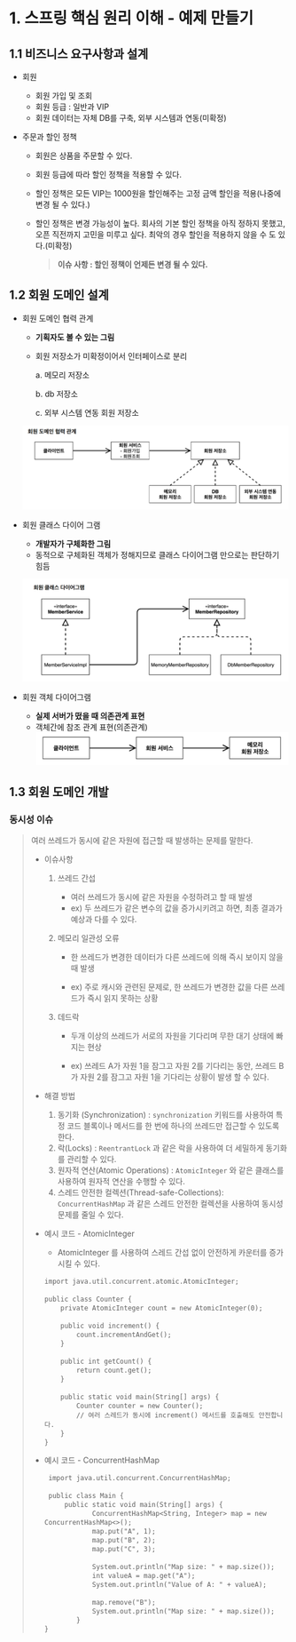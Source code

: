 # 1. 스프링 핵심 원리 이해 - 예제 만들기

## 1.1 비즈니스 요구사항과 설계

- 회원

  - 회원 가입 및 조회
  - 회원 등급 : 일반과 VIP
  - 회원 데이터는 자체 DB를 구축, 외부 시스템과 연동(미확정)

- 주문과 할인 정책

  - 회원은 상품을 주문할 수 있다.

  - 회원 등급에 따라 할인 정책을 적용할 수 있다.

  - 할인 정책은 모든 VIP는 1000원을 할인해주는 고정 금액 할인을 적용(나중에 변경 될 수 있다.)

  - 할인 정책은 변경 가능성이 높다. 회사의 기본 할인 정책을 아직 정하지 못했고, 오픈 직전까지 고민을 미루고 싶다. 최악의 경우 할인을 적용하지 않을 수 도 있다.(미확정)

    > **이슈 사항 : 할인 정책이 언제든 변경 될 수 있다.**

## 1.2 회원 도메인 설계

- 회원 도메인 협력 관계

  - **기획자도 볼 수 있는 그림**

  - 회원  저장소가 미확정이어서 인터페이스로 분리

    a. 메모리 저장소

    b. db 저장소

    c. 외부 시스템 연동 회원 저장소

  ![스크린샷 2024-08-17 104303](https://raw.githubusercontent.com/CodingWon/yeonghan-spring-basic/master/imgs/2024-08-17-104303.png)

- 회원 클래스 다이어 그램

  - **개발자가 구체화한 그림**
  - 동적으로 구체화된 객체가 정해지므로 클래스 다이어그램 만으로는 판단하기 힘듬

  ![스크린샷 2024-08-17 104642](https://raw.githubusercontent.com/CodingWon/yeonghan-spring-basic/master/imgs/2024-08-17-104642.png)

- 회원 객체 다이어그램
  - **실제 서버가 떴을 때 의존관계 표현**
  - 객체간에 참조 관계 표현(의존관계)![스크린샷 2024-08-17 104815](https://raw.githubusercontent.com/CodingWon/yeonghan-spring-basic/master/imgs/2024-08-17-104815.png)

## 1.3 회원 도메인 개발

### 동시성 이슈

> 여러 쓰레드가 동시에 같은 자원에 접근할 때 발생하는 문제를 말한다.
>
> - 이슈사항
>
>   1. 쓰레드 간섭
>      - 여러 쓰레드가 동시에 같은 자원을 수정하려고 할 때 발생
>      - ex) 두 쓰레드가 같은 변수의 값을 증가시키려고 하면, 최종 결과가 예상과 다를 수 있다.
>
>   2. 메모리 일관성 오류
>
>      - 한 쓰레드가 변경한 데이터가 다른 쓰레드에 의해 즉시 보이지 않을 때 발생
>
>      - ex) 주로 캐시와 관련된 문제로, 한 쓰레드가 변경한 값을 다른 쓰레드가 즉시 읽지 못하는 상황
>
>   3. 데드락
>
>      - 두개 이상의 쓰레드가 서로의 자원을 기다리며 무한 대기 상태에 빠지는 현상
>
>      - ex) 쓰레드 A가 자원 1을 잠그고 자원 2를 기다리는 동안, 쓰레드 B가 자원 2를 잠그고 자원 1을 기다리는 상황이 발생 할 수 있다.
>
> - 해결 방법
>
>   1. 동기화 (Synchronization) : `synchronization` 키워드를 사용하여 특정 코드 블록이나 메서드를 한 번에 하나의 쓰레드만 접근할 수 있도록 한다.
>   2. 락(Locks) : `ReentrantLock` 과 같은 락을 사용하여 더 세밀하게 동기화를 관리할 수 있다.
>   3. 원자적 연산(Atomic Operations) : `AtomicInteger` 와 같은 클래스를 사용하여 원자적 연산을 수행할 수 있다.
>   4. 스레드 안전한 컬렉션(Thread-safe-Collections): `ConcurrentHashMap` 과 같은 스레드 안전한 컬렉션을 사용하여 동시성 문제를 줄일 수 있다.
>
> - 예시 코드 - AtomicInteger
>
>   - AtomicInteger 를 사용하여 스레드 간섭 없이 안전하게 카운터를 증가시킬 수 있다.
>
>   ```
>   import java.util.concurrent.atomic.AtomicInteger;
>   
>   public class Counter {
>       private AtomicInteger count = new AtomicInteger(0);
>   
>       public void increment() {
>           count.incrementAndGet();
>       }
>   
>       public int getCount() {
>           return count.get();
>       }
>   
>       public static void main(String[] args) {
>           Counter counter = new Counter();
>           // 여러 스레드가 동시에 increment() 메서드를 호출해도 안전합니다.
>       }
>   }
>   ```
>
> - 예시 코드 - ConcurrentHashMap
>
>   ```
>    import java.util.concurrent.ConcurrentHashMap;
>    
>    public class Main {
>        public static void main(String[] args) {
>               ConcurrentHashMap<String, Integer> map = new ConcurrentHashMap<>();
>               map.put("A", 1);
>               map.put("B", 2);
>               map.put("C", 3);
>   
>               System.out.println("Map size: " + map.size());
>               int valueA = map.get("A");
>               System.out.println("Value of A: " + valueA);
>   
>               map.remove("B");
>               System.out.println("Map size: " + map.size());
>           }
>   }
>   ```
>
>   

